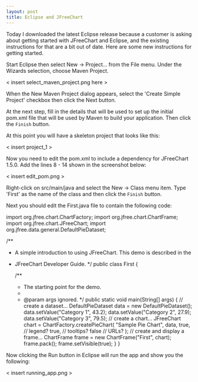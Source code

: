 ```yaml
---
layout: post
title: Eclipse and JFreeChart
---
```

Today I downloaded the latest Eclipse release because a customer is asking about getting started with JFreeChart and Eclipse, and the existing instructions for that are a bit out of date.  Here are some new instructions for getting started.

Start Eclipse then select New -> Project... from the File menu.  Under the Wizards selection, choose Maven Project.

< insert select_maven_project.png here >

When the New Maven Project dialog appears, select the 'Create Simple Project' checkbox then click the Next button.

<insert new_maven_project.png here>
  
At the next step, fill in the details that will be used to set up the initial pom.xml file that will be used by Maven to build your application.  Then click the `Finish` button.

At this point you will have a skeleton project that looks like this:

< insert project_1 >

Now you need to edit the pom.xml to include a dependency for JFreeChart 1.5.0.  Add the lines 8 - 14 shown in the screenshot below:

< insert edit_pom.png >

Right-click on src/main/java and select the New -> Class menu item.  Type 'First' as the name of the class and then click the `Finish` button.

Next you should edit the First.java file to contain the following code:

import org.jfree.chart.ChartFactory;
import org.jfree.chart.ChartFrame;
import org.jfree.chart.JFreeChart;
import org.jfree.data.general.DefaultPieDataset;

/**
 * A simple introduction to using JFreeChart. This demo is described in the
 * JFreeChart Developer Guide.
 */
public class First {
    
	/**
     * The starting point for the demo.
     *
     * @param args ignored.
     */
    public static void main(String[] args) {
        // create a dataset...
        DefaultPieDataset data = new DefaultPieDataset();
        data.setValue("Category 1", 43.2);
        data.setValue("Category 2", 27.9);
        data.setValue("Category 3", 79.5);
        // create a chart...
        JFreeChart chart = ChartFactory.createPieChart(
            "Sample Pie Chart",
            data,
            true, // legend?
            true, // tooltips?
            false // URLs?
        );
        // create and display a frame...
        ChartFrame frame = new ChartFrame("First", chart);
        frame.pack();
        frame.setVisible(true);
    }
}

Now clicking the Run button in Eclipse will run the app and show you the following:

< insert running_app.png >
